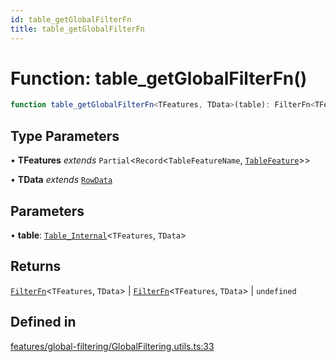 ```yaml
---
id: table_getGlobalFilterFn
title: table_getGlobalFilterFn
---
```


# Function: table\_getGlobalFilterFn()

```ts
function table_getGlobalFilterFn<TFeatures, TData>(table): FilterFn<TFeatures, TData> | FilterFn<TFeatures, TData> | undefined
```

## Type Parameters

• **TFeatures** *extends* `Partial`\<`Record`\<`TableFeatureName`, [`TableFeature`](../interfaces/tablefeature.md)\>\>

• **TData** *extends* [`RowData`](../type-aliases/rowdata.md)

## Parameters

• **table**: [`Table_Internal`](../type-aliases/table_internal.md)\<`TFeatures`, `TData`\>

## Returns

[`FilterFn`](../interfaces/filterfn.md)\<`TFeatures`, `TData`\> \| [`FilterFn`](../interfaces/filterfn.md)\<`TFeatures`, `TData`\> \| `undefined`

## Defined in

[features/global-filtering/GlobalFiltering.utils.ts:33](https://github.com/TanStack/table/blob/main/packages/table-core/src/features/global-filtering/GlobalFiltering.utils.ts#L33)
